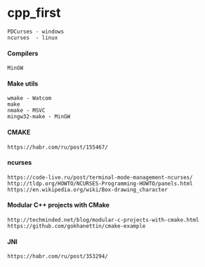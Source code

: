 # cpp_first

    PDCurses - windows
    ncurses  - linux
    
#### Compilers
    
    MinGW 
   
#### Make utils
    
    wmake - Watcom
    make
    nmake - MSVC
    mingw32-make - MinGW
    
#### CMAKE
    
    https://habr.com/ru/post/155467/
    
#### ncurses
    
    https://code-live.ru/post/terminal-mode-management-ncurses/
    http://tldp.org/HOWTO/NCURSES-Programming-HOWTO/panels.html
    https://en.wikipedia.org/wiki/Box-drawing_character
    
#### Modular C++ projects with CMake

    http://techminded.net/blog/modular-c-projects-with-cmake.html
    https://github.com/gokhanettin/cmake-example
    
#### JNI
    
    https://habr.com/ru/post/353294/
        